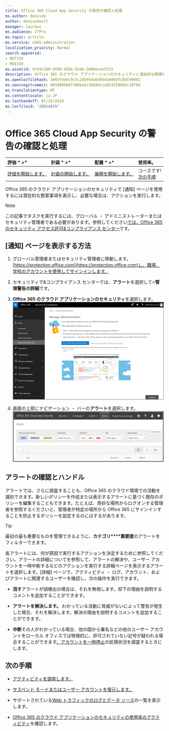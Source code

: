 ```yaml
---
title: Office 365 Cloud App Security の警告の確認と処理
ms.author: deniseb
author: denisebmsft
manager: laurawi
ms.audience: ITPro
ms.topic: article
ms.service: o365-administration
localization_priority: Normal
search.appverid:
- MET150
- MOE150
ms.assetid: 97e9c3d9-df89-458e-924b-369becee5532
description: Office 365 のクラウド アプリケーションのセキュリティに潜在的な懸案事項を表示し、アクションを実行するのには [通知] ページを使用します。閉じるし、アラートを解決するまたは必要に応じて、ユーザー アカウントを一時停止できます。
ms.openlocfilehash: 2665f4ebc9c5c24b95da64954a606dfc0df99082
ms.sourcegitcommit: 9034809b6f308bedc3b8ddcca8242586b5c30f94
ms.translationtype: MT
ms.contentlocale: ja-JP
ms.lasthandoff: 01/15/2019
ms.locfileid: "28014829"
---
```

# <a name="review-and-take-action-on-alerts-in-office-365-cloud-app-security"></a>Office 365 Cloud App Security の警告の確認と処理
  
|評価 * *\>**|計画 * *\>**|配置 * *\>**|使用率。|
|:-----|:-----|:-----|:-----|
|[評価を開始します。](office-365-cas-overview.md) <br/> |[計画の開始します。](get-ready-for-office-365-cas.md) <br/> |[展開を開始します。](turn-on-office-365-cas.md) <br/> |コースです!  <br/> [次の手順](#next-steps) <br/> |
   
Office 365 のクラウド アプリケーションのセキュリティで [通知] ページを使用するには潜在的な懸案事項を表示し、必要な場合は、アクションを実行します。
  
> [!NOTE]
> この記事でタスクを実行するには、グローバル ・ アドミニストレーターまたはセキュリティ管理者である必要があります。参照してください[では、Office 365 のセキュリティ アクセス許可&amp;コンプライアンス センター](permissions-in-the-security-and-compliance-center.md)です。 
  
## <a name="how-to-get-to-the-alerts-page"></a>[通知] ページを表示する方法

1. グローバル管理者またはセキュリティ管理者に移動します。[https://protection.office.com](https://protection.office.com)し、職場、学校のアカウントを使用してサインインします。 
    
2. セキュリティで&amp;コンプライアンス センターでは、**アラート**を選択して\>**管理警告の詳細**です。
    
3. **Office 365 のクラウド アプリケーションのセキュリティ**を選択します。<br/>![セキュリティ&amp;コンプライアンス センターでは、Office 365 のクラウド アプリケーションのセキュリティに移動するのには高度な通知の管理を選択します。](media/958632d4-03e3-4ade-8e22-d5509db6fca7.png)
  
4. 画面の上部にナビゲーション ・ バーの**アラート**を選択します。<br/>![[アラート] ページで、トリガーされたアラートと行った操作を確認できます。](media/3b53d4c9-4b13-435d-8547-8c0f9ae6b914.png)
  
## <a name="review-and-handle-alerts"></a>アラートの確認とハンドル

アラートでは、さらに調査することも、Office 365 のクラウド環境での活動を識別できます。新しいポリシーを作成または表示するアラートに基づく既存のポリシーを編集することもできます。たとえば、奇妙な場所からログオンする管理者を参照するくださいと、管理者が特定の場所から Office 365 にサインインすることを防止するポリシーを設定するのにはするがあります。
  
> [!TIP]
> 最初の最も重要なものを管理できるように、**カテゴリ****重要度**のアラートをフィルターできます。 
  
各アラートには、何が原因で実行するアクションを決定するために参照してください。アラートの詳細についてを参照して、アラートの解決や、ユーザー アカウントを一時中断するなどのアクションを実行する詳細ページを表示するアラートを選択します。[詳細] ページで、アクティビティ ・ ログ、アカウント、およびアラートに関連するユーザーを確認し、次の操作を実行できます。
  
- **消す**アラートが誤検出の場合は、それを無視します。却下の理由を説明するコメントを追加することができます。 
    
- **アラートを解決します。** わかっている活動に脅威がないによって警告が発生した場合、それを解決します。解決の理由を説明するコメントを追加することができます。 
    
- **中断**その人がわかっている場合、他の国から署名などの他のユーザー アカウントをローカル オフィスでは物理的に、許可されていない記号が疑われる場合することができます[、アカウントを一時停止](suspend-or-restore-an-account-in-ocas.md)の処理状況を調査するときにします。 
    
## <a name="next-steps"></a>次の手順

- [アクティビティを調査します。](investigate-an-activity-in-office-365-cas.md)
    
- [サスペンド モードまたはユーザー アカウントを復元します。](suspend-or-restore-an-account-in-ocas.md)
    
- サポートされている[Web トラフィックのログとデータ ソース](web-traffic-logs-and-data-sources-for-ocas.md)の一覧を表示します。
    
- [Office 365 のクラウド アプリケーションのセキュリティの使用率のアクティビティ](utilization-activities-for-ocas.md)を確認します。
    

